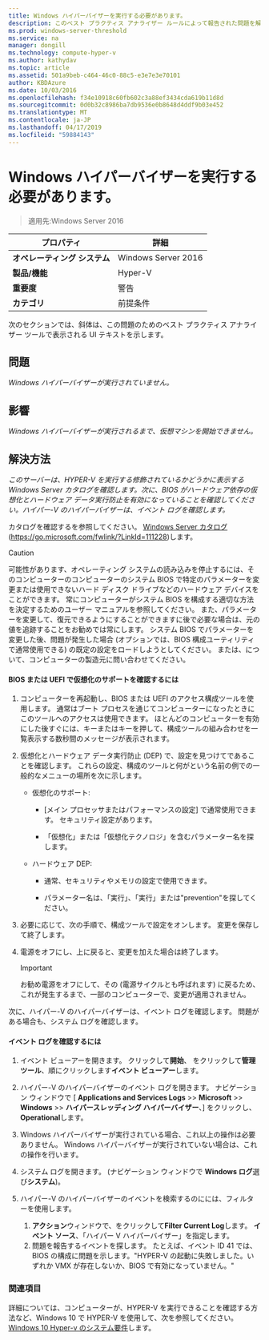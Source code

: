 ```yaml
---
title: Windows ハイパーバイザーを実行する必要があります。
description: このベスト プラクティス アナライザー ルールによって報告された問題を解決する方法を説明します。
ms.prod: windows-server-threshold
ms.service: na
manager: dongill
ms.technology: compute-hyper-v
ms.author: kathydav
ms.topic: article
ms.assetid: 501a9beb-c464-46c0-88c5-e3e7e3e70101
author: KBDAzure
ms.date: 10/03/2016
ms.openlocfilehash: f34e10918c60fb602c3a88ef3434cda619b11d8d
ms.sourcegitcommit: 0d0b32c8986ba7db9536e0b8648d4ddf9b03e452
ms.translationtype: MT
ms.contentlocale: ja-JP
ms.lasthandoff: 04/17/2019
ms.locfileid: "59884143"
---
```

# <a name="windows-hypervisor-must-be-running"></a>Windows ハイパーバイザーを実行する必要があります。

>適用先:Windows Server 2016
  
|プロパティ|詳細|  
|-|-|  
|**オペレーティング システム**|Windows Server 2016|  
|**製品/機能**|Hyper-V|  
|**重要度**|警告|  
|**カテゴリ**|前提条件|  
  
次のセクションでは、斜体は、この問題のためのベスト プラクティス アナライザー ツールで表示される UI テキストを示します。  
  
## <a name="issue"></a>問題  
  
*Windows ハイパーバイザーが実行されていません。*  
  
## <a name="impact"></a>影響  
  
*Windows ハイパーバイザーが実行されるまで、仮想マシンを開始できません。*  
  
## <a name="resolution"></a>解決方法  
  
*このサーバーは、HYPER-V を実行する修飾されているかどうかに表示する Windows Server カタログを確認します。次に、BIOS がハードウェア依存の仮想化とハードウェア データ実行防止を有効になっていることを確認してください。ハイパー-V のハイパーバイザーは、イベント ログを確認します。*  
  
カタログを確認するを参照してください。 [Windows Server カタログ](https://go.microsoft.com/fwlink/?LinkId=111228)(https://go.microsoft.com/fwlink/?LinkId=111228)します。  
  
> [!CAUTION]  
> 可能性があります、オペレーティング システムの読み込みを停止するには、そのコンピューターのコンピューターのシステム BIOS で特定のパラメーターを変更または使用できないハード ディスク ドライブなどのハードウェア デバイスをことができます。 常にコンピューターがシステム BIOS を構成する適切な方法を決定するためのユーザー マニュアルを参照してください。 また、パラメーターを変更して、復元できるようにすることができますに後で必要な場合は、元の値を追跡することをお勧めでは常にします。 システム BIOS でパラメーターを変更した後、問題が発生した場合 (オプションでは、BIOS 構成ユーティリティで通常使用できる) の既定の設定をロードしようとしてください。 または、について、コンピューターの製造元に問い合わせてください。  
  
#### <a name="to-verify-virtualization-support-in-the-bios-or-uefi"></a>BIOS または UEFI で仮想化のサポートを確認するには  
  
1.  コンピューターを再起動し、BIOS または UEFI のアクセス構成ツールを使用します。 通常はブート プロセスを通じてコンピューターになったときにこのツールへのアクセスは使用できます。 ほとんどのコンピューターを有効にした後すぐには、キーまたはキーを押して、構成ツールの組み合わせを一覧表示する数秒間のメッセージが表示されます。  
  
2.  仮想化とハードウェア データ実行防止 (DEP) で、設定を見つけてであることを確認します。 これらの設定、構成のツールと何がという名前の例での一般的なメニューの場所を次に示します。  
  
    -   仮想化のサポート:  
  
        -   [メイン プロセッサまたはパフォーマンスの設定] で通常使用できます。 セキュリティ設定があります。  
  
        -   「仮想化」または「仮想化テクノロジ」を含むパラメーター名を探します。  
  
    -   ハードウェア DEP:  
  
        -   通常、セキュリティやメモリの設定で使用できます。  
  
        -   パラメーター名は、「実行」、「実行」または"prevention"を探してください。  
  
3.  必要に応じて、次の手順で、構成ツールで設定をオンします。 変更を保存して終了します。  
  
4.  電源をオフにし、上に戻ると、変更を加えた場合は終了します。  
  
    > [!IMPORTANT]  
    > お勧め電源をオフにして、その (電源サイクルとも呼ばれます) に戻るため、これが発生するまで、一部のコンピューターで、変更が適用されません。  
  
次に、ハイパー-V のハイパーバイザーは、イベント ログを確認します。 問題がある場合も、システム ログを確認します。  
  
#### <a name="to-check-the-event-logs"></a>イベント ログを確認するには  
  
1.  イベント ビューアーを開きます。 クリックして**開始**、 をクリックして**管理ツール**、順にクリックします**イベント ビューアー**します。  
  
2.  ハイパー-V のハイパーバイザーのイベント ログを開きます。 ナビゲーション ウィンドウで [ **Applications and Services Logs** >> **Microsoft** >> **Windows**  >>  **ハイパースレッディング ハイパーバイザー**、] をクリックし、 **Operational**します。  
  
3.  Windows ハイパーバイザーが実行されている場合、これ以上の操作は必要ありません。 Windows ハイパーバイザーが実行されていない場合は、これの操作を行います。  
  
4.  システム ログを開きます。 (ナビゲーション ウィンドウで  **Windows ログ**選び**システム**)。  
  
5.  ハイパー-V のハイパーバイザーのイベントを検索するのにには、フィルターを使用します。   
    1. **アクション**ウィンドウで、をクリックして**Filter Current Log**します。 **イベント ソース**、「ハイパー V ハイパーバイザー」を指定します。   
    2. 問題を報告するイベントを探します。 たとえば、イベント ID 41 では、BIOS の構成に問題を示します。"HYPER-V の起動に失敗しました。いずれか VMX が存在しないか、BIOS で有効になっていません。"  
  
### <a name="see-also"></a>関連項目  
詳細については、コンピューターが、HYPER-V を実行できることを確認する方法など、Windows 10 で HYPER-V を使用して、次を参照してください。 [Windows 10 Hyper-v のシステム要件](https://msdn.microsoft.com/virtualization/hyperv_on_windows/quick_start/walkthrough_compatibility)します。 


